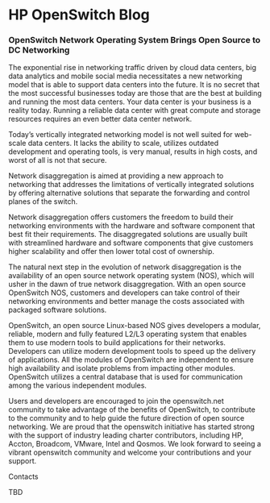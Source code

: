 # HP OpenSwitch Blog

### OpenSwitch Network Operating System Brings Open Source to DC Networking

The exponential rise in networking traffic driven by cloud data centers, big data analytics and mobile social media necessitates a new networking model that is able to support data centers into the future. It is no secret that the most successful businesses today are those that are the best at building and running the most data centers. Your data center is your business is a reality today. Running a reliable data center with great compute and storage resources requires an even better data center network.

Today’s vertically integrated networking model is not well suited for web-scale data centers. It lacks the ability to scale, utilizes outdated development and operating tools, is very manual, results in high costs, and worst of all is not that secure.

Network disaggregation is aimed at providing a new approach to networking that addresses the limitations of vertically integrated solutions by offering alternative solutions that separate the forwarding and control planes of the switch.

Network disaggregation offers customers the freedom to build their networking environments with the hardware and software component that best fit their requirements. The disaggregated solutions are usually built with streamlined hardware and software components that give customers higher scalability and offer then lower total cost of ownership.

The natural next step in the evolution of network disaggregation is the availability of an open source network operating system (NOS), which will usher in the dawn of true network disaggregation. With an open source OpenSwitch NOS, customers and developers can take control of their networking environments and better manage the costs associated with packaged software solutions.

OpenSwitch, an open source Linux-based NOS gives developers a modular, reliable, modern and fully featured L2/L3 operating system that enables them to use modern tools to build applications for their networks. Developers can utilize modern development tools to speed up the delivery of applications. All the modules of OpenSwitch are independent to ensure high availability and isolate problems from impacting other modules. OpenSwitch utilizes a central database that is used for communication among the various independent modules.

Users and developers are encouraged to join the openswitch.net community to take advantage of the benefits of OpenSwitch, to contribute to the community and to help guide the future direction of open source networking. We are proud that the openswitch initiative has started strong with the support of industry leading charter contributors, including HP, Accton, Broadcom, VMware, Intel and Qosmos. We look forward to seeing a vibrant openswitch community and welcome your contributions and your support.


Contacts

TBD
